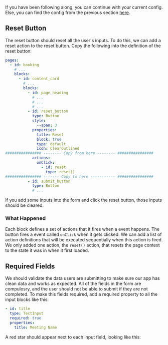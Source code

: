  If you have been following along, you can continue with your current config. Else, you can find the config from the previous section [here](tutorial-add-blocks-config).

## Reset Button

The reset button should reset all the user's inputs. To do this, we can add a reset action to the reset button. Copy the following into the definition of the reset button:

```yaml
pages:
  - id: booking
    # ...
    blocks:
      - id: content_card
        # ...
        blocks:
          - id: page_heading
            # ...
            # ...
            # ...
          - id: reset_button
            type: Button
            style:
              --span: 3
            properties:
              title: Reset
              block: true
              type: default
              Icon: ClearOutlined
################ -------- Copy from here -------- ################
            actions:
              onClick:
                - id: reset
                  type: reset()
################ ------- Copy to here ----------- ################
          - id: submit_button
            type: Button
            # ...
```

If you add some inputs into the form and click the reset button, those inputs should be cleared.

### What Happened

Each block defines a set of actions that it fires when a event happens. The button fires a event called `onClick` when it gets clicked. We can add a list of action definitions that will be executed sequentially when this action is fired. We only added one action, the `reset()` action, that resets the page context to the state it was in when it first loaded.



## Required Fields

We should validate the data users are submitting to make sure our app has clean data and works as expected. All of the fields in the form are compulosry, and the user should not be able to submit if they are not completed. To make this fields required, add a required property to all the input blocks like this:

```yaml
- id: title
  type: TextInput
  required: true
  properties:
    title: Meeting Name
```

A red star should appear next to each input field, looking like this: